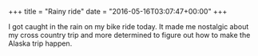 +++
title = "Rainy ride"
date = "2016-05-16T03:07:47+00:00"
+++

I got caught in the rain on my bike ride today. It made me nostalgic about my cross country trip and more determined to figure out how to make the Alaska trip happen.
			